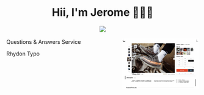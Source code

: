 <h1 align='center' paddingBottom='10px'> Hii, I'm Jerome 👨🏽‍💻 </h1>

<p align=center>
<img src=https://github-readme-stats.vercel.app/api?username=JeromeMTR&theme=gotham&show_icons=true />
</p>

[gotham_repo]: https://github-readme-stats.vercel.app/api/pin/?username=JeromeMTR&repo=github-readme-stats&cache_seconds=86400&theme=gotham

<p>
<span align='left'>
<img src='/assets/photos/productoverview.png' width='40%' align='right'/>
</span>
<span align='right'>
Questions & Answers Service
</span>
</p>


<div display='flex' justifyContent='space-between' width='100%'>
<span align='left'>
Rhydon
</span>
<span align='right'>
Typo
</span>
</div>